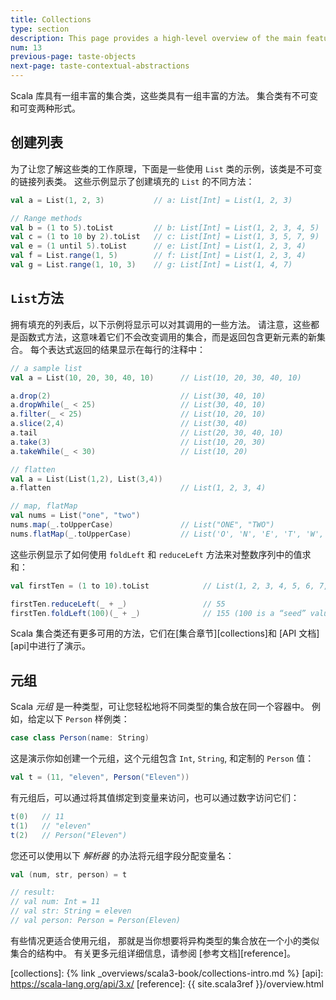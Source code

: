 ```yaml
---
title: Collections
type: section
description: This page provides a high-level overview of the main features of the Scala 3 programming language.
num: 13
previous-page: taste-objects
next-page: taste-contextual-abstractions
---
```



Scala 库具有一组丰富的集合类，这些类具有一组丰富的方法。
集合类有不可变和可变两种形式。

## 创建列表

为了让您了解这些类的工作原理，下面是一些使用 `List` 类的示例，该类是不可变的链接列表类。
这些示例显示了创建填充的 `List` 的不同方法：

```scala
val a = List(1, 2, 3)           // a: List[Int] = List(1, 2, 3)

// Range methods
val b = (1 to 5).toList         // b: List[Int] = List(1, 2, 3, 4, 5)
val c = (1 to 10 by 2).toList   // c: List[Int] = List(1, 3, 5, 7, 9)
val e = (1 until 5).toList      // e: List[Int] = List(1, 2, 3, 4)
val f = List.range(1, 5)        // f: List[Int] = List(1, 2, 3, 4)
val g = List.range(1, 10, 3)    // g: List[Int] = List(1, 4, 7)
```

## `List`方法

拥有填充的列表后，以下示例将显示可以对其调用的一些方法。
请注意，这些都是函数式方法，这意味着它们不会改变调用的集合，而是返回包含更新元素的新集合。
每个表达式返回的结果显示在每行的注释中：

```scala
// a sample list
val a = List(10, 20, 30, 40, 10)      // List(10, 20, 30, 40, 10)

a.drop(2)                             // List(30, 40, 10)
a.dropWhile(_ < 25)                   // List(30, 40, 10)
a.filter(_ < 25)                      // List(10, 20, 10)
a.slice(2,4)                          // List(30, 40)
a.tail                                // List(20, 30, 40, 10)
a.take(3)                             // List(10, 20, 30)
a.takeWhile(_ < 30)                   // List(10, 20)

// flatten
val a = List(List(1,2), List(3,4))
a.flatten                             // List(1, 2, 3, 4)

// map, flatMap
val nums = List("one", "two")
nums.map(_.toUpperCase)               // List("ONE", "TWO")
nums.flatMap(_.toUpperCase)           // List('O', 'N', 'E', 'T', 'W', 'O')
```

这些示例显示了如何使用 `foldLeft` 和 `reduceLeft` 方法来对整数序列中的值求和：

```scala
val firstTen = (1 to 10).toList            // List(1, 2, 3, 4, 5, 6, 7, 8, 9, 10)

firstTen.reduceLeft(_ + _)                 // 55
firstTen.foldLeft(100)(_ + _)              // 155 (100 is a “seed” value)
```

Scala 集合类还有更多可用的方法，它们在[集合章节][collections]和 [API 文档][api]中进行了演示。

## 元组

Scala _元组_ 是一种类型，可让您轻松地将不同类型的集合放在同一个容器中。
例如，给定以下 `Person` 样例类：

```scala
case class Person(name: String)
```

这是演示你如创建一个元组，这个元组包含 `Int`, `String`, 和定制的 `Person` 值：

```scala
val t = (11, "eleven", Person("Eleven"))
```

有元组后，可以通过将其值绑定到变量来访问，也可以通过数字访问它们：

```scala
t(0)   // 11
t(1)   // "eleven"
t(2)   // Person("Eleven")
```

您还可以使用以下 _解析器_ 的办法将元组字段分配变量名：

```scala
val (num, str, person) = t

// result:
// val num: Int = 11
// val str: String = eleven
// val person: Person = Person(Eleven)
```

有些情况更适合使用元组， 那就是当你想要将异构类型的集合放在一个小的类似集合的结构中。
有关更多元组详细信息，请参阅 [参考文档][reference]。

[collections]: {% link _overviews/scala3-book/collections-intro.md %}
[api]: https://scala-lang.org/api/3.x/
[reference]: {{ site.scala3ref }}/overview.html
